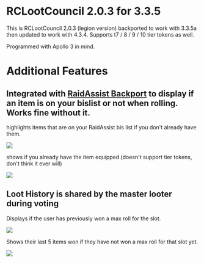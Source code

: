 # RCLootCouncil 2.0.3 for 3.3.5 

This is RCLootCouncil 2.0.3 (legion version) backported to work with 3.3.5a then updated to work with 4.3.4. 
Supports t7 / 8 / 9 / 10 tier tokens as well.

Programmed with Apollo 3 in mind.


# Additional Features
## Integrated with [RaidAssist Backport](https://github.com/ajseward/RaidAssist_WotLK/) to display if an item is on your bislist or not when rolling. Works fine without it.

highlights items that are on your RaidAssist bis list if you don't already have them.

![](https://i.imgur.com/fHlgz2y.png)

shows if you already have the item equipped (doesn't support tier tokens, don't think it ever will)

![](https://i.imgur.com/qas1mSJ.png)

## Loot History is shared by the master looter during voting

Displays if the user has previously won a max roll for the slot.

![](https://i.imgur.com/J6b7cGS.png)

Shows their last 5 items won if they have not won a max roll for that slot yet.

![](https://i.imgur.com/ot1sUVx.png)
